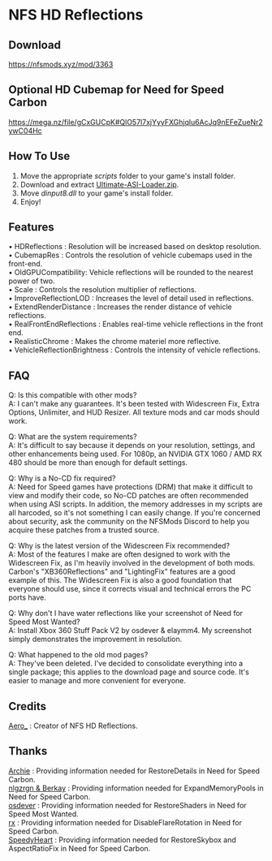 # NFS HD Reflections  

## Download  
https://nfsmods.xyz/mod/3363  

## Optional HD Cubemap for Need for Speed Carbon  
https://mega.nz/file/gCxGUCpK#QlO57l7xjYyyFXGhjqlu6AcJq9nEFeZueNr2ywC04Hc  

## How To Use  
1. Move the appropriate *scripts* folder to your game's install folder.  
2. Download and extract [Ultimate-ASI-Loader.zip](https://github.com/ThirteenAG/Ultimate-ASI-Loader/releases).  
3. Move *dinput8.dll* to your game's install folder.  
4. Enjoy!  

## Features
• HDReflections : Resolution will be increased based on desktop resolution.  
• CubemapRes : Controls the resolution of vehicle cubemaps used in the front-end.  
• OldGPUCompatibility: Vehicle reflections will be rounded to the nearest power of two.  
• Scale : Controls the resolution multiplier of reflections.  
• ImproveReflectionLOD : Increases the level of detail used in reflections.  
• ExtendRenderDistance : Increases the render distance of vehicle reflections.  
• RealFrontEndReflections : Enables real-time vehicle reflections in the front end.  
• RealisticChrome : Makes the chrome materiel more reflective.  
• VehicleReflectionBrightness : Controls the intensity of vehicle reflections.  

## FAQ  
Q: Is this compatible with other mods?  
A: I can't make any guarantees. It's been tested with Widescreen Fix, Extra Options, Unlimiter, and HUD Resizer. All texture mods and car mods should work.  

Q: What are the system requirements?  
A: It's difficult to say because it depends on your resolution, settings, and other enhancements being used. For 1080p, an NVIDIA GTX 1060 / AMD RX 480 should be more than enough for default settings.  

Q: Why is a No-CD fix required?  
A: Need for Speed games have protections (DRM) that make it difficult to view and modify their code, so No-CD patches are often recommended when using ASI scripts. In addition, the memory addresses in my scripts are all harcoded, so it's not something I can easily change. If you're concerned about security, ask the community on the NFSMods Discord to help you acquire these patches from a trusted source.  

Q: Why is the latest version of the Widescreen Fix recommended?  
A: Most of the features I make are often designed to work with the Widescreen Fix, as I'm heavily involved in the development of both mods. Carbon's "XB360Reflections" and "LightingFix" features are a good example of this. The Widescreen Fix is also a good foundation that everyone should use, since it corrects visual and technical errors the PC ports have.  

Q: Why don't I have water reflections like your screenshot of Need for Speed Most Wanted?  
A: Install Xbox 360 Stuff Pack V2 by osdever & elaymm4. My screenshot simply demonstrates the improvement in resolution.  

Q: What happened to the old mod pages?  
A: They've been deleted. I've decided to consolidate everything into a single package; this applies to the download page and source code. It's easier to manage and more convenient for everyone.  

 ## Credits
[Aero_](https://github.com/AeroWidescreen) : Creator of NFS HD Reflections.  

 ## Thanks
[Archie](https://nfsmods.xyz/user/213) : Providing information needed for RestoreDetails in Need for Speed Carbon.  
[nlgzrgn & Berkay](https://nfsmods.xyz/user/31) : Providing information needed for ExpandMemoryPools in Need for Speed Carbon.  
[osdever](https://nfsmods.xyz/usermods/16) : Providing information needed for RestoreShaders in Need for Speed Most Wanted.  
[rx](https://www.youtube.com/c/rxyyy) : Providing information needed for DisableFlareRotation in Need for Speed Carbon.  
[SpeedyHeart](https://nfsmods.xyz/usermods/3) : Providing information needed for RestoreSkybox and AspectRatioFix in Need for Speed Carbon.  